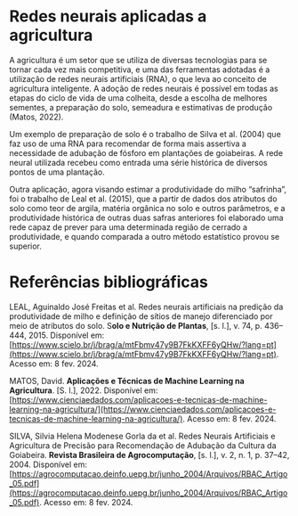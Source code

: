 # Redes neurais aplicadas a agricultura

A agricultura é um setor que se utiliza de diversas tecnologias para se tornar cada vez mais competitiva, e uma das ferramentas adotadas é a utilização de redes neurais artificiais (RNA), o que leva ao conceito de agricultura inteligente. A adoção de redes neurais é possível em todas as etapas do ciclo de vida de uma colheita, desde a escolha de melhores sementes, a preparação do solo, semeadura e estimativas de produção (Matos, 2022).

Um exemplo de preparação de solo é o trabalho de Silva et al. (2004) que faz uso de uma RNA para recomendar de forma mais assertiva a necessidade de adubação de fósforo em plantações de goiabeiras. A rede neural utilizada recebeu como entrada uma série histórica de diversos pontos de uma plantação.

Outra aplicação, agora visando estimar a produtividade do milho “safrinha”, foi o trabalho de Leal et al. (2015), que a partir de dados dos atributos do solo como teor de argila, matéria orgânica no solo e outros parâmetros, e a produtividade histórica de outras duas safras anteriores foi elaborado uma rede capaz de prever para uma determinada região de cerrado a produtividade, e quando comparada a outro método estatístico provou se superior.

# Referências bibliográficas

LEAL, Aguinaldo José Freitas et al. Redes neurais artificiais na predição da produtividade de milho e definição de sítios de manejo diferenciado por meio de atributos do solo. S**olo e Nutrição de Plantas**, [s. l.], v. 74, p. 436–444, 2015. Disponível em:  [https://www.scielo.br/j/brag/a/mtFbmv47y9B7FkKXFF6yQHw/?lang=pt](https://www.scielo.br/j/brag/a/mtFbmv47y9B7FkKXFF6yQHw/?lang=pt). Acesso em: 8 fev. 2024.

MATOS, David.  **Aplicações e Técnicas de Machine Learning na Agricultura**. [S. l.], 2022. Disponível em:  [https://www.cienciaedados.com/aplicacoes-e-tecnicas-de-machine-learning-na-agricultura/](https://www.cienciaedados.com/aplicacoes-e-tecnicas-de-machine-learning-na-agricultura/). Acesso em: 8 fev. 2024.

SILVA, Silvia Helena Modenese Gorla da et al. Redes Neurais Artificiais e Agricultura de Precisão para Recomendação de Adubação da Cultura da Goiabeira.  **Revista Brasileira de Agrocomputação**, [s. l.], v. 2, n. 1, p. 37–42, 2004. Disponível em:  [https://agrocomputacao.deinfo.uepg.br/junho_2004/Arquivos/RBAC_Artigo_05.pdf](https://agrocomputacao.deinfo.uepg.br/junho_2004/Arquivos/RBAC_Artigo_05.pdf). Acesso em: 8 fev. 2024.